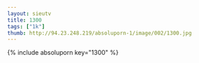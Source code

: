 ```yaml
--- 
layout: sieutv
title: 1300
tags: ["1k"]
thumb: http://94.23.248.219/absoluporn-1/image/002/1300.jpg
---
```

{% include absoluporn key="1300" %} 
